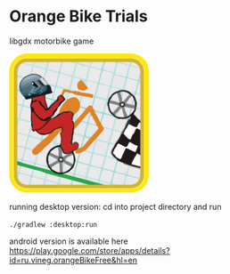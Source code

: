# Orange Bike Trials
libgdx motorbike game

<img src="https://github.com/Vineg/orangeBikeTrials/raw/master/android/assets-src/big-logo1.png" width=250 height=250 />

running desktop version:
cd into project directory and run

```./gradlew :desktop:run```

android version is available here
https://play.google.com/store/apps/details?id=ru.vineg.orangeBikeFree&hl=en
